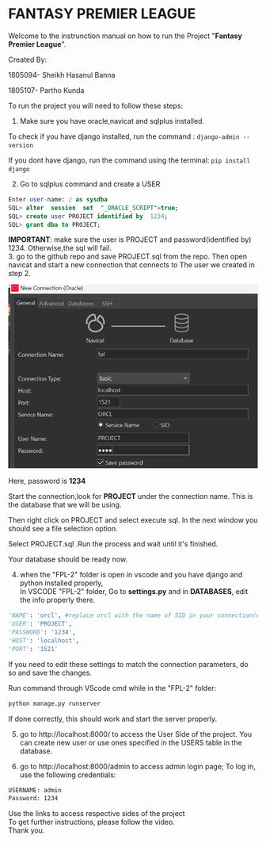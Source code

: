 # FANTASY PREMIER LEAGUE

Welcome to the instrunction manual on how to run the Project "**Fantasy Premier League**".

Created By:

1805094- Sheikh Hasanul Banna

1805107- Partho Kunda


To run the project you will need to follow these steps:

1. Make sure you have oracle,navicat and sqlplus installed.

To check if you have django installed, run the command : ```django-admin --version```

If you dont have django, run the command using the terminal: ```pip install django ```

2. Go to sqlplus command and create a USER<br  />

```sql
Enter user-name: / as sysdba
SQL> alter  session  set  "_ORACLE_SCRIPT"=true;
SQL> create user PROJECT identified by  1234;
SQL> grant dba to PROJECT;
```

**IMPORTANT**: make sure the user is PROJECT and password(identified by) 1234. Otherwise,the sql will fail.<br  />
3. go to the github repo and save PROJECT.sql from the repo. Then open navicat and start a new connection that connects to The user we created in step 2.<br  />

  

![connection image](connection.png) <br  />

  

Here, password is **1234**  <br  />

Start the connection,look for **PROJECT** under the connection name. This is the database that we will be using.<br  />

Then right click on PROJECT and select execute sql. In the next window you should see a file selection option. <br  />

Select PROJECT.sql .Run the process and wait until it's finished.<br  />

Your database should be ready now.<br  />

4. when the "FPL-2" folder is open in vscode and you have django and python installed properly, <br  />
In VSCODE "FPL-2" folder, Go to **settings.py** and in **DATABASES**, edit the info properly there.<br  />

  

```python
'NAME': 'orcl', #replace orcl with the name of SID in your connection(default is orcl)
'USER': 'PROJECT',
'PASSWORD': '1234',
'HOST': 'localhost',
'PORT': '1521'

```

If you need to edit these settings to match the connection parameters, do so and save the changes.<br  />

Run command through VScode cmd while in the "FPL-2" folder: <br  />
```bash
python manage.py runserver
```

If done correctly, this should work and start the server properly.<br  />

5. go to http://localhost:8000/ to access the User Side of the project. You can create new user or use ones specified in the USERS table in the database.<br  />

6. go to http://localhost:8000/admin to access admin login page; To log in, use the following credentials:<br  />

```bash
USERNAME: admin
Password: 1234
```
Use the links to access respective sides of the project<br  />
To get further instructions, please follow the video.<br  />
Thank you.
